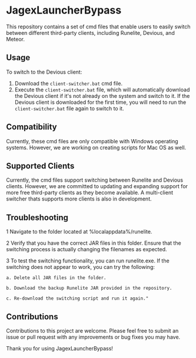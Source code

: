 # JagexLauncherBypass

This repository contains a set of cmd files that enable users to easily switch between different third-party clients, including Runelite, Devious, and Meteor.

## Usage

To switch to the Devious client:

1. Download the `client-switcher.bat` cmd file.
2. Execute the `client-switcher.bat` file, which will automatically download the Devious client if it's not already on the system and switch to it. If the Devious client is downloaded for the first time, you will need to run the `client-switcher.bat` file again to switch to it.

## Compatibility

Currently, these cmd files are only compatible with Windows operating systems. However, we are working on creating scripts for Mac OS as well.

## Supported Clients

Currently, the cmd files support switching between Runelite and Devious clients. However, we are committed to updating and expanding support for more free third-party clients as they become available. A multi-client switcher thats supports more clients is also in development.

## Troubleshooting

1    Navigate to the folder located at %localappdata%/runelite.

2    Verify that you have the correct JAR files in this folder. Ensure that the switching process is actually changing the filenames as expected.

3    To test the switching functionality, you can run runelite.exe. If the switching does not appear to work, you can try the following:

    a. Delete all JAR files in the folder.

    b. Download the backup Runelite JAR provided in the repository.

    c. Re-download the switching script and run it again."

## Contributions

Contributions to this project are welcome. Please feel free to submit an issue or pull request with any improvements or bug fixes you may have.

Thank you for using JagexLauncherBypass!
